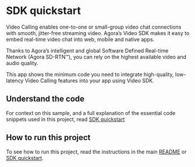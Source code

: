 # SDK quickstart

Video Calling enables one-to-one or small-group video chat connections with smooth, jitter-free streaming video. Agora’s Video SDK makes it easy to embed real-time video chat into web, mobile and native apps.

Thanks to Agora’s intelligent and global Software Defined Real-time Network (Agora SD-RTN™), you can rely on the highest available video and audio quality.

This app shows the minimum code you need to integrate high-quality, low-latency Video Calling features into your app
using Video SDK.


## Understand the code

For context on this sample, and a full explanation of the essential code snippets used in this project, read [SDK quickstart](https://docs-beta.agora.io/en/video-calling/get-started/get-started-sdk)


## How to run this project

To see how to run this project, read the instructions in the main [README](../README.md) or [SDK quickstart](https://docs-beta.agora.io/en/video-calling/get-started/get-started-sdk).


